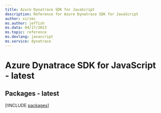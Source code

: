 ```yaml
---
title: Azure Dynatrace SDK for JavaScript
description: Reference for Azure Dynatrace SDK for JavaScript
author: xirzec
ms.author: jeffish
ms.data: 04/17/2023
ms.topic: reference
ms.devlang: javascript
ms.service: dynatrace
---
```

# Azure Dynatrace SDK for JavaScript - latest
## Packages - latest
[!INCLUDE [packages](dynatrace-index.md)]